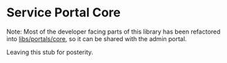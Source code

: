 # Service Portal Core

Note: Most of the developer facing parts of this library has been refactored into [libs/portals/core](../../portals/core/README.md), so it can be shared with the admin portal.

Leaving this stub for posterity.
